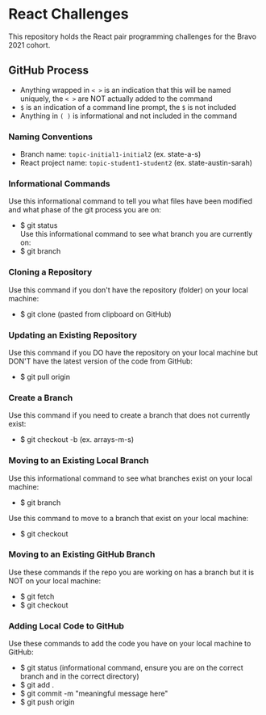 # React Challenges

This repository holds the React pair programming challenges for the Bravo 2021 cohort.

## GitHub Process
- Anything wrapped in `< >` is an indication that this will be named uniquely, the `< >` are NOT actually added to the command
- `$` is an indication of a command line prompt, the `$` is not included
- Anything in `( )` is informational and not included in the command


### Naming Conventions
- Branch name: `topic-initial1-initial2` (ex. state-a-s)
- React project name: `topic-student1-student2` (ex. state-austin-sarah)


### Informational Commands
Use this informational command to tell you what files have been modified and what phase of the git process you are on:  
- $ git status  
Use this informational command to see what branch you are currently on:  
- $ git branch


### Cloning a Repository
Use this command if you don't have the repository (folder) on your local machine:   
- $ git clone <repo-url> (pasted from clipboard on GitHub)


### Updating an Existing Repository
Use this command if you DO have the repository on your local machine but DON'T have the latest version of the code from GitHub:  
- $ git pull origin <branch-name>


### Create a Branch
Use this command if you need to create a branch that does not currently exist:  
- $ git checkout -b <topic-initial1-initial2> (ex. arrays-m-s)
  
  
### Moving to an Existing Local Branch
Use this informational command to see what branches exist on your local machine:  
- $ git branch  

Use this command to move to a branch that exist on your local machine:  
- $ git checkout <branch-name>  


### Moving to an Existing GitHub Branch
Use these commands if the repo you are working on has a branch but it is NOT on your local machine:  
- $ git fetch  
- $ git checkout <branch-name>


### Adding Local Code to GitHub
Use these commands to add the code you have on your local machine to GitHub:
- $ git status (informational command, ensure you are on the correct branch and in the correct directory)
- $ git add .
- $ git commit -m "meaningful message here"
- $ git push origin <branch-name>
